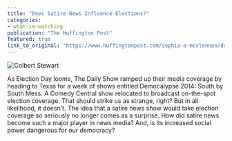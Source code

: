 ```yaml
---
title: "Does Satire News Influence Elections?"
categories: 
- what-im-watching
publication: "The Huffington Post"
featured: true
link_to_original: "https://www.huffingtonpost.com/sophia-a-mcclennen/does-satire-news-influenc_b_6079176.html?utm_hp_ref=politics"
---
```

![Colbert Stewart](/uploads/colbert-stewart.jpg)

As Election Day looms, The Daily Show ramped up their media coverage by heading to Texas for a week of shows entitled Democalypse 2014: South by South Mess. A Comedy Central show relocated to broadcast on-the-spot election coverage. That should strike us as strange, right? But in all likelihood, it doesn't. The idea that a satire news show would take election coverage so seriously no longer comes as a surprise. How did satire news become such a major player in news media? And, is its increased social power dangerous for our democracy?
